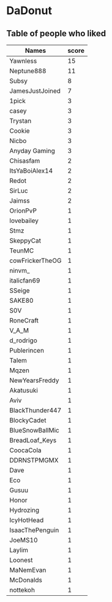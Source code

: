 # DaDonut
## Table of people who liked
Names | score
--- | ---
Yawnless | 15
Neptune888 | 11
Subsy | 8
JamesJustJoined | 7
1pick | 3
casey | 3
Trystan | 3
Cookie | 3
Nicbo | 3
Anyday Gaming | 3
Chisasfam | 2
ItsYaBoiAlex14 | 2
Redot | 2
SirLuc | 2
Jaimss | 2
OrionPvP | 1
lovebailey | 1
Stmz | 1
SkeppyCat | 1
TeunMC | 1
cowFrickerTheOG | 1
ninvm_ | 1
italicfan69 | 1
SSeige | 1
SAKE80 | 1
S0V | 1
RoneCraft | 1
V_A_M | 1
d_rodrigo | 1
Publerincen | 1
Talem | 1
Mqzen | 1
NewYearsFreddy | 1
Akatusuki | 1
Aviv | 1
BlackThunder447 | 1
BlockyCadet | 1
BlueSnowBallMic | 1
BreadLoaf_Keys | 1
CoocaCola | 1
DDRNSTPMGMX | 1
Dave | 1
Eco | 1
Gusuu | 1
Honor | 1
Hydrozing | 1
IcyHotHead | 1
IsaacThePenguin | 1
JoeMS10 | 1
Laylim | 1
Loonest | 1
MaNemEvan | 1
McDonalds | 1
nottekoh | 1
